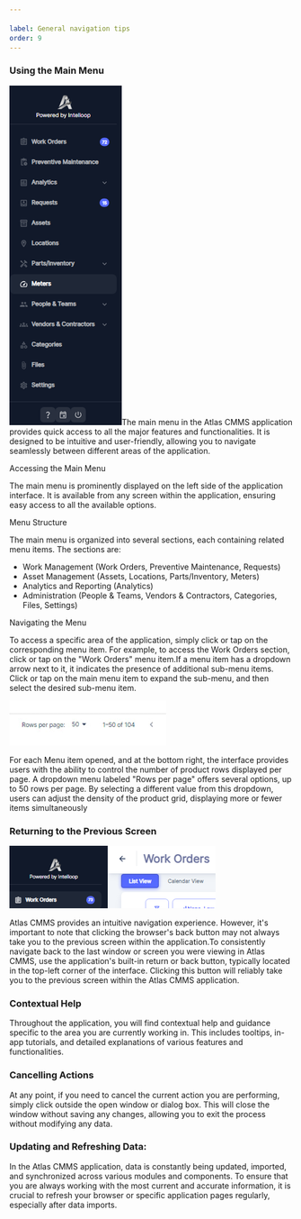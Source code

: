 ```yaml
---

label: General navigation tips
order: 9
---
```


### <a id="_Toc164308535"></a>Using the Main Menu

![](../static/img/image16.png)The main menu in the Atlas CMMS application provides quick access to all the major features and functionalities. It is designed to be intuitive and user\-friendly, allowing you to navigate seamlessly between different areas of the application.

Accessing the Main Menu

The main menu is prominently displayed on the left side of the application interface. It is available from any screen within the application, ensuring easy access to all the available options.

Menu Structure

The main menu is organized into several sections, each containing related menu items. The sections are:

- Work Management \(Work Orders, Preventive Maintenance, Requests\)
- Asset Management \(Assets, Locations, Parts/Inventory, Meters\)
- Analytics and Reporting \(Analytics\)
- Administration \(People & Teams, Vendors & Contractors, Categories, Files, Settings\)

Navigating the Menu

To access a specific area of the application, simply click or tap on the corresponding menu item. For example, to access the Work Orders section, click or tap on the "Work Orders" menu item.If a menu item has a dropdown arrow next to it, it indicates the presence of additional sub\-menu items. Click or tap on the main menu item to expand the sub\-menu, and then select the desired sub\-menu item.

![](../static/img/image17.png)

For each Menu item opened, and at the bottom right, the interface provides users with the ability to control the number of product rows displayed per page. A dropdown menu labeled "Rows per page" offers several options, up to 50 rows per page. By selecting a different value from this dropdown, users can adjust the density of the product grid, displaying more or fewer items simultaneously

### <a id="_Toc164295635"></a><a id="_Toc164308536"></a>Returning to the Previous Screen

![](../static/img/image18.png)

Atlas CMMS provides an intuitive navigation experience. However, it's important to note that clicking the browser's back button may not always take you to the previous screen within the application.To consistently navigate back to the last window or screen you were viewing in Atlas CMMS, use the application's built\-in return or back button, typically located in the top\-left corner of the interface. Clicking this button will reliably take you to the previous screen within the Atlas CMMS application.

### <a id="_Toc164308537"></a>Contextual Help

Throughout the application, you will find contextual help and guidance specific to the area you are currently working in. This includes tooltips, in\-app tutorials, and detailed explanations of various features and functionalities.

### <a id="_Toc164308538"></a>Cancelling Actions

At any point, if you need to cancel the current action you are performing, simply click outside the open window or dialog box. This will close the window without saving any changes, allowing you to exit the process without modifying any data.

### <a id="_Toc164308539"></a>Updating and Refreshing Data:

In the Atlas CMMS application, data is constantly being updated, imported, and synchronized across various modules and components. To ensure that you are always working with the most current and accurate information, it is crucial to refresh your browser or specific application pages regularly, especially after data imports.
